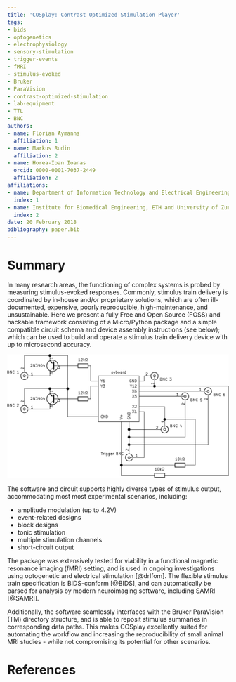 ```yaml
---
title: 'COSplay: Contrast Optimized Stimulation Player'
tags:
- bids
- optogenetics
- electrophysiology
- sensory-stimulation
- trigger-events
- fMRI
- stimulus-evoked
- Bruker
- ParaVision
- contrast-optimized-stimulation
- lab-equipment
- TTL
- BNC
authors:
- name: Florian Aymanns
  affiliation: 1
- name: Markus Rudin
  affiliation: 2
- name: Horea-Ioan Ioanas
  orcid: 0000-0001-7037-2449
  affiliation: 2
affiliations:
- name: Department of Information Technology and Electrical Engineering, ETH Zurich
  index: 1
- name: Institute for Biomedical Engineering, ETH and University of Zurich
  index: 2
date: 20 February 2018
bibliography: paper.bib
---
```


# Summary

In many research areas, the functioning of complex systems is probed by measuring stimulus-evoked responses.
Commonly, stimulus train delivery is coordinated by in-house and/or proprietary solutions, which are often ill-documented, expensive, poorly reproducible, high-maintenance, and unsustainable.
Here we present a fully Free and Open Source (FOSS) and hackable framework consisting of a Micro/Python package and a simple compatible circuit schema and device assembly instructions (see below);
which can be used to build and operate a stimulus train delivery device with up to microsecond accuracy.

![Circuit schema.](documentation/circuit.png)

The software and circuit supports highly diverse types of stimulus output, accommodating most most experimental scenarios, including:

* amplitude modulation (up to 4.2V)
* event-related designs
* block designs
* tonic stimulation
* multiple stimulation channels
* short-circuit output

The package was extensively tested for viability in a functional magnetic resonance imaging (fMRI) setting, and is used in ongoing investigations using optogenetic and electrical stimulation [@drlfom].
The flexible stimulus train specification is BIDS-conform [@BIDS], and can automatically be parsed for analysis by modern neuroimaging software, including SAMRI [@SAMRI].

Additionally, the software seamlessly interfaces with the Bruker ParaVision (TM) directory structure, and is able to reposit stimulus summaries in corresponding data paths.
This makes COSplay excellently suited for automating the workflow and increasing the reproducibility of small animal MRI studies - while not compromising its potential for other scenarios.

# References
